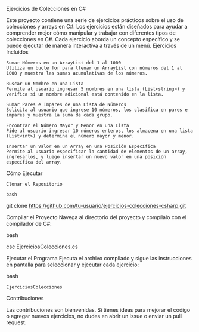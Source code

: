 Ejercicios de Colecciones en C#

Este proyecto contiene una serie de ejercicios prácticos sobre el uso de colecciones y arrays en C#. Los ejercicios están diseñados para ayudar a comprender mejor cómo manipular y trabajar con diferentes tipos de colecciones en C#. Cada ejercicio aborda un concepto específico y se puede ejecutar de manera interactiva a través de un menú.
Ejercicios Incluidos

    Sumar Números en un ArrayList del 1 al 1000
    Utiliza un bucle for para llenar un ArrayList con números del 1 al 1000 y muestra las sumas acumulativas de los números.

    Buscar un Nombre en una Lista
    Permite al usuario ingresar 5 nombres en una lista (List<string>) y verifica si un nombre adicional está contenido en la lista.

    Sumar Pares e Impares de una Lista de Números
    Solicita al usuario que ingrese 10 números, los clasifica en pares e impares y muestra la suma de cada grupo.

    Encontrar el Número Mayor y Menor en una Lista
    Pide al usuario ingresar 10 números enteros, los almacena en una lista (List<int>) y determina el número mayor y menor.

    Insertar un Valor en un Array en una Posición Específica
    Permite al usuario especificar la cantidad de elementos de un array, ingresarlos, y luego insertar un nuevo valor en una posición específica del array.

Cómo Ejecutar

    Clonar el Repositorio

    bash

git clone https://github.com/tu-usuario/ejercicios-colecciones-csharp.git

Compilar el Proyecto
Navega al directorio del proyecto y compílalo con el compilador de C#:

bash

csc EjerciciosColecciones.cs

Ejecutar el Programa
Ejecuta el archivo compilado y sigue las instrucciones en pantalla para seleccionar y ejecutar cada ejercicio:

bash

    EjerciciosColecciones

Contribuciones

Las contribuciones son bienvenidas. Si tienes ideas para mejorar el código o agregar nuevos ejercicios, no dudes en abrir un issue o enviar un pull request.
